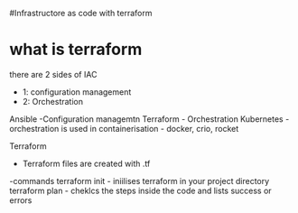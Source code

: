 #Infrastructore as code with terraform

# what is terraform

there are 2 sides of IAC
- 1: configuration management
- 2: Orchestration

Ansible -Configuration managemtn
Terraform - Orchestration 
Kubernetes - orchestration is used in containerisation - docker, crio, rocket

Terraform
- Terraform files are created with .tf

-commands
    terraform init - iniilises terraform in your project directory 
    terraform plan - cheklcs the steps inside the code and lists success or errors 